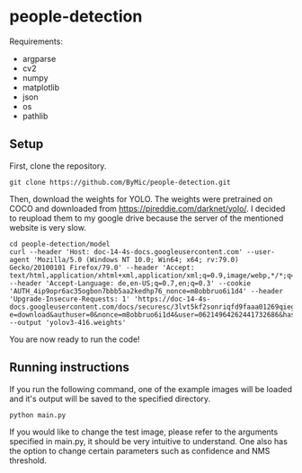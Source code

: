 # people-detection

Requirements:
- argparse
- cv2
- numpy
- matplotlib
- json
- os
- pathlib

## Setup
First, clone the repository.
```
git clone https://github.com/ByMic/people-detection.git
```
Then, download the weights for YOLO. The weights were pretrained on COCO and downloaded from https://pjreddie.com/darknet/yolo/. I decided to reupload them to my google drive because the server of the mentioned website is very slow.
```
cd people-detection/model
curl --header 'Host: doc-14-4s-docs.googleusercontent.com' --user-agent 'Mozilla/5.0 (Windows NT 10.0; Win64; x64; rv:79.0) Gecko/20100101 Firefox/79.0' --header 'Accept: text/html,application/xhtml+xml,application/xml;q=0.9,image/webp,*/*;q=0.8' --header 'Accept-Language: de,en-US;q=0.7,en;q=0.3' --cookie 'AUTH_4ip9opr6ac35ogbon7bbb5aa2kedhp76_nonce=m8obbruo6i1d4' --header 'Upgrade-Insecure-Requests: 1' 'https://doc-14-4s-docs.googleusercontent.com/docs/securesc/3lvt5kf2sonriqfd9faaa01269qieg10/lrnq95c0iaf0jotmn95je1qqn3goikn4/1601044725000/06214964262441732686/06214964262441732686/1HBvHn55G7hS8lHt9ZklU0L1dc82nVWN3?e=download&authuser=0&nonce=m8obbruo6i1d4&user=06214964262441732686&hash=8ucjg1td4lbmjcfegh2phbfce5ig9ivv' --output 'yolov3-416.weights'
```
You are now ready to run the code!

## Running instructions

If you run the following command, one of the example images will be loaded and it's output will be saved to the specified directory.
```
python main.py
```
If you would like to change the test image, please refer to the arguments specified in main.py, it should be very intuitive to understand.
One also has the option to change certain parameters such as confidence and NMS threshold.

